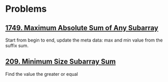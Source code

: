 # Problems

## [1749. Maximum Absolute Sum of Any Subarray](../problems/1749.ts)

Start from begin to end, update the meta data: max and min value from the suffix sum.

## [209. Minimum Size Subarray Sum](../problems/0209.ts)
Find the value the greater or equal